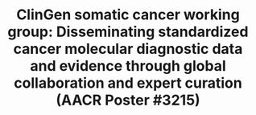 ---
title: "ClinGen somatic cancer working group: Disseminating standardized cancer molecular diagnostic data and evidence through global collaboration and expert curation (AACR Poster #3215)"
event: "AACR 2020 II"
abstract_url: https://www.abstractsonline.com/pp8/#!/9045/presentation/4100
---